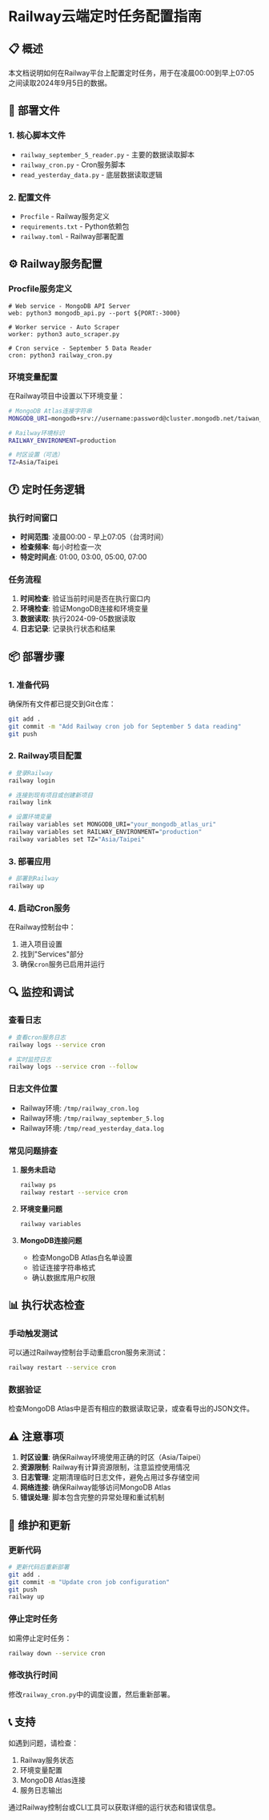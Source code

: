 # Railway云端定时任务配置指南

## 📋 概述

本文档说明如何在Railway平台上配置定时任务，用于在凌晨00:00到早上07:05之间读取2024年9月5日的数据。

## 🚀 部署文件

### 1. 核心脚本文件

- `railway_september_5_reader.py` - 主要的数据读取脚本
- `railway_cron.py` - Cron服务脚本
- `read_yesterday_data.py` - 底层数据读取逻辑

### 2. 配置文件

- `Procfile` - Railway服务定义
- `requirements.txt` - Python依赖包
- `railway.toml` - Railway部署配置

## ⚙️ Railway服务配置

### Procfile服务定义

```
# Web service - MongoDB API Server
web: python3 mongodb_api.py --port ${PORT:-3000}

# Worker service - Auto Scraper
worker: python3 auto_scraper.py

# Cron service - September 5 Data Reader
cron: python3 railway_cron.py
```

### 环境变量配置

在Railway项目中设置以下环境变量：

```bash
# MongoDB Atlas连接字符串
MONGODB_URI=mongodb+srv://username:password@cluster.mongodb.net/taiwan_pk10

# Railway环境标识
RAILWAY_ENVIRONMENT=production

# 时区设置（可选）
TZ=Asia/Taipei
```

## 🕐 定时任务逻辑

### 执行时间窗口

- **时间范围**: 凌晨00:00 - 早上07:05（台湾时间）
- **检查频率**: 每小时检查一次
- **特定时间点**: 01:00, 03:00, 05:00, 07:00

### 任务流程

1. **时间检查**: 验证当前时间是否在执行窗口内
2. **环境检查**: 验证MongoDB连接和环境变量
3. **数据读取**: 执行2024-09-05数据读取
4. **日志记录**: 记录执行状态和结果

## 📦 部署步骤

### 1. 准备代码

确保所有文件都已提交到Git仓库：

```bash
git add .
git commit -m "Add Railway cron job for September 5 data reading"
git push
```

### 2. Railway项目配置

```bash
# 登录Railway
railway login

# 连接到现有项目或创建新项目
railway link

# 设置环境变量
railway variables set MONGODB_URI="your_mongodb_atlas_uri"
railway variables set RAILWAY_ENVIRONMENT="production"
railway variables set TZ="Asia/Taipei"
```

### 3. 部署应用

```bash
# 部署到Railway
railway up
```

### 4. 启动Cron服务

在Railway控制台中：

1. 进入项目设置
2. 找到"Services"部分
3. 确保`cron`服务已启用并运行

## 🔍 监控和调试

### 查看日志

```bash
# 查看cron服务日志
railway logs --service cron

# 实时监控日志
railway logs --service cron --follow
```

### 日志文件位置

- Railway环境: `/tmp/railway_cron.log`
- Railway环境: `/tmp/railway_september_5.log`
- Railway环境: `/tmp/read_yesterday_data.log`

### 常见问题排查

1. **服务未启动**
   ```bash
   railway ps
   railway restart --service cron
   ```

2. **环境变量问题**
   ```bash
   railway variables
   ```

3. **MongoDB连接问题**
   - 检查MongoDB Atlas白名单设置
   - 验证连接字符串格式
   - 确认数据库用户权限

## 📊 执行状态检查

### 手动触发测试

可以通过Railway控制台手动重启cron服务来测试：

```bash
railway restart --service cron
```

### 数据验证

检查MongoDB Atlas中是否有相应的数据读取记录，或查看导出的JSON文件。

## ⚠️ 注意事项

1. **时区设置**: 确保Railway环境使用正确的时区（Asia/Taipei）
2. **资源限制**: Railway有计算资源限制，注意监控使用情况
3. **日志管理**: 定期清理临时日志文件，避免占用过多存储空间
4. **网络连接**: 确保Railway能够访问MongoDB Atlas
5. **错误处理**: 脚本包含完整的异常处理和重试机制

## 🔧 维护和更新

### 更新代码

```bash
# 更新代码后重新部署
git add .
git commit -m "Update cron job configuration"
git push
railway up
```

### 停止定时任务

如需停止定时任务：

```bash
railway down --service cron
```

### 修改执行时间

修改`railway_cron.py`中的调度设置，然后重新部署。

## 📞 支持

如遇到问题，请检查：

1. Railway服务状态
2. 环境变量配置
3. MongoDB Atlas连接
4. 服务日志输出

通过Railway控制台或CLI工具可以获取详细的运行状态和错误信息。